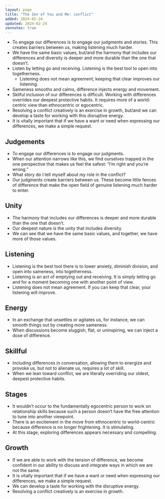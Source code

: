 ```yaml
---
layout: page
title: "The Zen of You and Me: conflict"
added: 2024-02-24
updated: 2024-02-24
zennotes: true
---
```


- To engage our differences is to engage our judgments and stories. This creates barriers between us, making listening much harder.
- We have the same basic values, but/and the harmony that includes our differences and diversity is deeper and more durable than the one that doesn’t.
- Listen by letting go and receiving. Listening is the best tool to open into togetherness.
	- Listening does not mean agreement; keeping that clear improves our listening.
- Sameness smooths and calms, difference injects energy and movement.
- Skilful inclusion of our differences is difficult. Working with differences overrides our deepest protective habits. It requires more of a world-centric view than ethnocentric or egocentric.
- Resolving a conflict creatively is an exercise in growth, but/and we can develop a taste for working with this disruptive energy.
- It is vitally important that if we have a want or need when expressing our differences, we make a simple request.

## Judgements

- To engage our differences is to engage our judgments.
- When our attention narrows like this, we find ourselves trapped in the one perspective that makes us feel the safest: “I’m right and you’re wrong.”
- What story do I tell myself about my role in the conflict?
- Our judgments create barriers between us. These become little fences of difference that make the open field of genuine listening much harder to enter.

## Unity

- The harmony that includes our differences is deeper and more durable than the one that doesn’t.
- Our deepest nature is the unity that includes diversity.
- We can see that we have the same basic values, and together, we have more of those values.

## Listening

- Listening is the best tool there is to lower anxiety, diminish division, and open into sameness, into togetherness.
- Listening is an act of emptying out and receiving. It is simply letting go and for a moment becoming one with another point of view.
- Listening does not mean agreement. If you can keep that clear, your listening will improve.

## Energy

- In an exchange that unsettles or agitates us, for instance, we can smooth things out by creating more sameness.
- When discussions become sluggish, flat, or uninspiring, we can inject a dose of difference.

## Skillful

- Including differences in conversation, allowing them to energize and provoke us, but not to alienate us, requires a lot of skill.
- When we lean toward conflict, we are literally overriding our oldest, deepest protective habits.

## Stages

- It wouldn’t occur to the fundamentally egocentric person to work on relationship skills because such a person doesn’t have the free attention to tune into another viewpoint.
- There is an excitement in the move from ethnocentric to world-centric because difference is no longer frightening. It is stimulating.
- At this stage, exploring differences appears necessary and compelling.

## Growth

- If we are able to work with the tension of difference, we become confident in our ability to discuss and integrate ways in which we are not the same.
- It is vitally important that if we have a want or need when expressing our differences, we make a simple request.
- We can develop a taste for working with the disruptive energy.
- Resolving a conflict creatively is an exercise in growth.